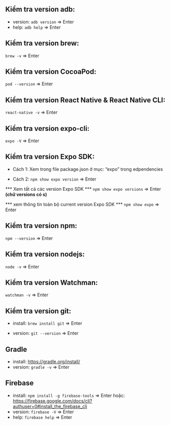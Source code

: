 ## Kiểm tra version adb:
- version: `adb version` => Enter
- help: `adb help` => Enter

 ## Kiểm tra version brew:
`brew -v` => Enter

  
## Kiểm tra version CocoaPod:
`pod --version` => Enter

## Kiểm tra version React Native & React Native CLI:
`react-native -v` => Enter

## Kiểm tra version expo-cli:
`expo -V` => Enter

## Kiểm tra version Expo SDK:
- Cách 1: Xem trong file package.json ở mục: “expo” trong edpendencies

- Cách 2: `npm show expo version` => Enter

*** Xem tất cả các version Expo SDK ***
`npm show expo versions` => Enter **(chữ versions có s)**

*** xem thông tin toàn bộ current version Expo SDK ***
`npm show expo` => Enter

  

## Kiểm tra version npm:

`npm --version` => Enter

## Kiểm tra version nodejs:

`node -v` => Enter

## Kiểm tra version Watchman:

`watchman -v` => Enter

## Kiểm tra version git:

- install:
`brew install git` => Enter

- version:
`git --version` => Enter

## Gradle
- install: https://gradle.org/install/
- version:
`gradle -v` => Enter

## Firebase
- install:
`npm install -g firebase-tools` => Enter
hoặc: https://firebase.google.com/docs/cli?authuser=0#install_the_firebase_cli
- version:
`firebase -V` => Enter
- help:
`firebase help` => Enter

